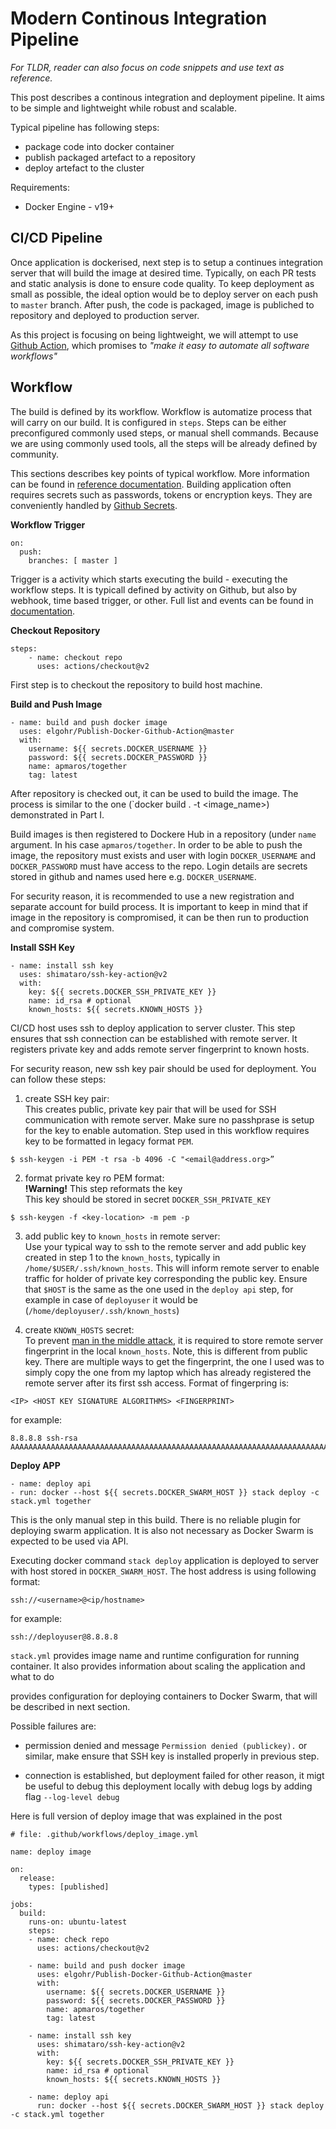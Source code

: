 # Modern Continous Integration Pipeline
_For TLDR, reader can also focus on code snippets and use text as reference._

This post describes a continous integration and deployment pipeline. It aims to be simple and lightweight while robust and scalable. 

Typical pipeline has following steps:

  - package code into docker container
  - publish packaged artefact to a repository
  - deploy artefact to the cluster

Requirements:

  - Docker Engine - v19+

## CI/CD Pipeline
Once application is dockerised, next step is to setup a continues integration server
 that will build the image at desired time. Typically, on each PR tests and static analysis is done to ensure code quality. To keep deployment as small as possible, the ideal option would be to deploy server on each push to `master` branch. After push, the code is packaged, image is publiched to repository and deployed to production server. 

As this project is focusing on being lightweight, we will attempt to use [Github Action](https://github.com/features/actions), which promises to _"make it easy to automate all software workflows"_

## Workflow
The build is defined by its workflow. Workflow is automatize process that will carry on our build. It is configured in `steps`. Steps can be either preconfigured commonly used steps, or manual shell commands. Because we are using commonly used tools, all the steps will be already defined by community. 

This sections describes key points of typical workflow. More information can be found in [reference documentation](https://help.github.com/en/actions/reference/workflow-syntax-for-github-actions). Building application often requires secrets such as passwords, tokens or encryption keys. They are conveniently handled by [Github Secrets](https://developer.github.com/v3/actions/secrets/).

**Workflow Trigger**<br>

```
on:
  push:
    branches: [ master ]
```

Trigger is a activity which starts executing the build - executing the workflow steps. It is typicall defined by activity on Github, but also by webhook, time based trigger, or other. Full list and events can be found in [documentation](https://help.github.com/en/actions/reference/events-that-trigger-workflows).

**Checkout Repository**<br>

```
steps:
    - name: checkout repo
      uses: actions/checkout@v2
```

First step is to checkout the repository to build host machine.

**Build and Push Image**<br>

```
- name: build and push docker image
  uses: elgohr/Publish-Docker-Github-Action@master
  with:
    username: ${{ secrets.DOCKER_USERNAME }}
    password: ${{ secrets.DOCKER_PASSWORD }}
    name: apmaros/together
    tag: latest
```

After repository is checked out, it can be used to build the image. The process is similar to the one (`docker build . -t <image_name>) demonstrated in Part I.

Build images is then registered to Dockere Hub in a repository (under `name` argument. In his case `apmaros/together`. In order to be able to push the image, the repository must exists and user with login `DOCKER_USERNAME` and `DOCKER_PASSWORD` must have access to the repo. Login details are secrets stored in github and names used here e.g. `DOCKER_USERNAME`.

For security reason, it is recommended to use a new registration and separate account for build process. It is important to keep in mind that if image in the repository is compromised, it can be then run to production and compromise system.

**Install SSH Key**<br>

```
- name: install ssh key
  uses: shimataro/ssh-key-action@v2
  with:
    key: ${{ secrets.DOCKER_SSH_PRIVATE_KEY }}
    name: id_rsa # optional
    known_hosts: ${{ secrets.KNOWN_HOSTS }}
```

CI/CD host uses ssh to deploy application to server cluster. This step ensures that ssh connection can be established with remote server. It registers private key and adds remote server fingerprint to known hosts.

For security reason, new ssh key pair should be used for deployment. You can follow these steps:

1. create SSH key pair:<br>
  This creates public, private key pair that will be used for SSH communication with remote server. Make sure no passhprase is setup for the key to enable automation. Step used in this workflow requires key to be formatted in legacy format `PEM`.

  ```
  $ ssh-keygen -i PEM -t rsa -b 4096 -C "<email@address.org>”
  ``` 


2. format private key ro PEM format:<br>
  <b>!Warning!</b> This step reformats the key<br>
  This key should be stored in secret `DOCKER_SSH_PRIVATE_KEY`

  ```
  $ ssh-keygen -f <key-location> -m pem -p
  ```

3. add public key to `known_hosts` in remote server:<br>
  Use your typical way to ssh to the remote server and add public key created in step 1 to the `known_hosts`, typically in `/home/$USER/.ssh/known_hosts`. This will inform remote server to enable traffic for holder of private key corresponding the public key. Ensure that `$HOST` is the same as the one used in the `deploy api` step, for example in case of `deployuser` it would be (`/home/deployuser/.ssh/known_hosts`)
  
4. create `KNOWN_HOSTS` secret:<br>
  To prevent [man in the middle attack](https://www.ssh.com/attack/man-in-the-middle), it is required to store remote server fingerprint in the local `known_hosts`. Note, this is different from public key. There are multiple ways to get the fingerprint, the one I used was to simply copy the one from my laptop which has already registered the remote server after its first ssh access. Format of fingerpring is:
  
  ```
  <IP> <HOST KEY SIGNATURE ALGORITHMS> <FINGERPRINT>
  ```
  for example:
  
  ```
8.8.8.8 ssh-rsa AAAAAAAAAAAAAAAAAAAAAAAAAAAAAAAAAAAAAAAAAAAAAAAAAAAAAAAAAAAAAAAAAAAAAAAAAAAAAAAAAAAAAAAAAAAAAAAAAAAAAAAAAAAAAAAAAAAAAAAAAAAAAAAAAAAAAAAAAAA==
  ```
 
**Deploy APP**<br>

```
- name: deploy api
- run: docker --host ${{ secrets.DOCKER_SWARM_HOST }} stack deploy -c stack.yml together
```

This is the only manual step in this build. There is no reliable plugin for deploying swarm application. It is also not necessary as Docker Swarm is expected to be used via API.

Executing docker command `stack deploy` application is deployed to server with host stored in `DOCKER_SWARM_HOST`. The host address is using following format:
  
```
ssh://<username>@<ip/hostname>
```
  
for example:
  
```
ssh://deployuser@8.8.8.8
```

`stack.yml` provides image name and runtime configuration for running container. It also provides information about scaling the application and what to do 

provides configuration for deploying containers to Docker Swarm, that will be described in next section.


Possible failures are:

- permission denied and message `Permission denied (publickey).` or similar, make ensure that SSH key is installed properly in previous step.

- connection is established, but deployment failed for other reason, it migt be useful to debug this deployment locally with debug logs by adding flag `--log-level debug`



Here is full version of deploy image that was explained in the post

```
# file: .github/workflows/deploy_image.yml

name: deploy image

on:
  release:
    types: [published]

jobs:
  build:
    runs-on: ubuntu-latest
    steps:
    - name: check repo
      uses: actions/checkout@v2

    - name: build and push docker image
      uses: elgohr/Publish-Docker-Github-Action@master
      with:
        username: ${{ secrets.DOCKER_USERNAME }}
        password: ${{ secrets.DOCKER_PASSWORD }}
        name: apmaros/together
        tag: latest

    - name: install ssh key
      uses: shimataro/ssh-key-action@v2
      with:
        key: ${{ secrets.DOCKER_SSH_PRIVATE_KEY }}
        name: id_rsa # optional
        known_hosts: ${{ secrets.KNOWN_HOSTS }}

    - name: deploy api
      run: docker --host ${{ secrets.DOCKER_SWARM_HOST }} stack deploy -c stack.yml together
```
